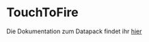 # TouchToFire

Die Dokumentation zum Datapack findet ihr [hier](https://rafaelurben.github.io/minecraft/datapacks/touchtofire)
